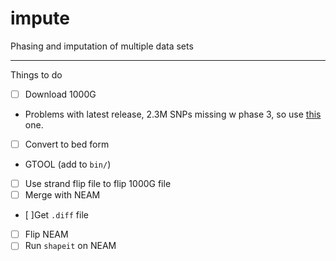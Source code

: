 # impute
Phasing and imputation of multiple data sets

----------------------

Things to do
- [ ] Download 1000G 
 - Problems with latest release, 2.3M SNPs missing w phase 3, so use [this](https://mathgen.stats.ox.ac.uk/impute/data_download_1000G_phase1_integrated_SHAPEIT2_16-06-14.html) one.
- [ ] Convert to bed form
 - GTOOL (add to `bin/`)
- [ ] Use strand flip file to flip 1000G file
- [ ] Merge with NEAM
 -  [ ]Get `.diff` file
- [ ] Flip NEAM
- [ ] Run `shapeit` on NEAM
